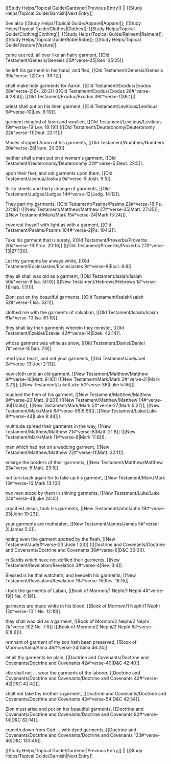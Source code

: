 [[Study Helps/Topical Guide/Gardener|Previous Entry]]  ||  [[Study Helps/Topical Guide/Garnish|Next Entry]]

 See also [[Study Helps/Topical Guide/Apparel|Apparel]]; [[Study Helps/Topical Guide/Clothes|Clothes]]; [[Study Helps/Topical Guide/Clothing|Clothing]]; [[Study Helps/Topical Guide/Raiment|Raiment]]; [[Study Helps/Topical Guide/Robe|Robe]]; [[Study Helps/Topical Guide/Vesture|Vesture]]

 came out red, all over like an hairy garment, [[Old Testament/Genesis/Genesis 25#^verse-25|Gen. 25:25]].

 he left his garment in her hand, and fled, [[Old Testament/Genesis/Genesis 39#^verse-12|Gen. 39:12]].

 shalt make holy garments for Aaron, [[Old Testament/Exodus/Exodus 28#^verse-2|Ex. 28:2]] ([[Old Testament/Exodus/Exodus 28#^verse-4|28:4]]; [[Old Testament/Exodus/Exodus 39#^verse-1|39:1]]).

 priest shall put on his linen garment, [[Old Testament/Leviticus/Leviticus 6#^verse-10|Lev. 6:10]].

 garment mingled of linen and woollen, [[Old Testament/Leviticus/Leviticus 19#^verse-19|Lev. 19:19]] ([[Old Testament/Deuteronomy/Deuteronomy 22#^verse-11|Deut. 22:11]]).

 Moses stripped Aaron of his garments, [[Old Testament/Numbers/Numbers 20#^verse-28|Num. 20:28]].

 neither shall a man put on a woman's garment, [[Old Testament/Deuteronomy/Deuteronomy 22#^verse-5|Deut. 22:5]].

 upon their feet, and old garments upon them, [[Old Testament/Joshua/Joshua 9#^verse-5|Josh. 9:5]].

 thirty sheets and thirty change of garments, [[Old Testament/Judges/Judges 14#^verse-12|Judg. 14:12]].

 They part my garments, [[Old Testament/Psalms/Psalms 22#^verse-18|Ps. 22:18]] ([[New Testament/Matthew/Matthew 27#^verse-35|Matt. 27:35]]; [[New Testament/Mark/Mark 15#^verse-24|Mark 15:24]]).

 coverest thyself with light as with a garment, [[Old Testament/Psalms/Psalms 104#^verse-2|Ps. 104:2]].

 Take his garment that is surety, [[Old Testament/Proverbs/Proverbs 20#^verse-16|Prov. 20:16]] ([[Old Testament/Proverbs/Proverbs 27#^verse-13|27:13]]).

 Let thy garments be always white, [[Old Testament/Ecclesiastes/Ecclesiastes 9#^verse-8|Eccl. 9:8]].

 they all shall wax old as a garment, [[Old Testament/Isaiah/Isaiah 50#^verse-9|Isa. 50:9]] ([[New Testament/Hebrews/Hebrews 1#^verse-11|Heb. 1:11]]).

 Zion; put on thy beautiful garments, [[Old Testament/Isaiah/Isaiah 52#^verse-1|Isa. 52:1]].

 clothed me with the garments of salvation, [[Old Testament/Isaiah/Isaiah 61#^verse-10|Isa. 61:10]].

 they shall lay their garments wherein they minister, [[Old Testament/Ezekiel/Ezekiel 42#^verse-14|Ezek. 42:14]].

 whose garment was white as snow, [[Old Testament/Daniel/Daniel 7#^verse-9|Dan. 7:9]].

 rend your heart, and not your garments, [[Old Testament/Joel/Joel 2#^verse-13|Joel 2:13]].

 new cloth unto an old garment, [[New Testament/Matthew/Matthew 9#^verse-16|Matt. 9:16]] ([[New Testament/Mark/Mark 2#^verse-21|Mark 2:21]]; [[New Testament/Luke/Luke 5#^verse-36|Luke 5:36]]).

 touched the hem of his garment, [[New Testament/Matthew/Matthew 9#^verse-20|Matt. 9:20]] ([[New Testament/Matthew/Matthew 14#^verse-36|14:36]]; [[New Testament/Mark/Mark 5#^verse-27|Mark 5:27]]; [[New Testament/Mark/Mark 6#^verse-56|6:56]]; [[New Testament/Luke/Luke 8#^verse-44|Luke 8:44]]).

 multitude spread their garments in the way, [[New Testament/Matthew/Matthew 21#^verse-8|Matt. 21:8]] ([[New Testament/Mark/Mark 11#^verse-8|Mark 11:8]]).

 man which had not on a wedding garment, [[New Testament/Matthew/Matthew 22#^verse-11|Matt. 22:11]].

 enlarge the borders of their garments, [[New Testament/Matthew/Matthew 23#^verse-5|Matt. 23:5]].

 not turn back again for to take up his garment, [[New Testament/Mark/Mark 13#^verse-16|Mark 13:16]].

 two men stood by them in shining garments, [[New Testament/Luke/Luke 24#^verse-4|Luke 24:4]].

 crucified Jesus, took his garments, [[New Testament/John/John 19#^verse-23|John 19:23]].

 your garments are motheaten, [[New Testament/James/James 5#^verse-2|James 5:2]].

 hating even the garment spotted by the flesh, [[New Testament/Jude#^verse-23|Jude 1:23]] ([[Doctrine and Covenants/Doctrine and Covenants/Doctrine and Covenants 36#^verse-6|D&C 36:6]]).

 in Sardis which have not defiled their garments, [[New Testament/Revelation/Revelation 3#^verse-4|Rev. 3:4]].

 Blessed is he that watcheth, and keepeth his garments, [[New Testament/Revelation/Revelation 16#^verse-15|Rev. 16:15]].

 I took the garments of Laban, [[Book of Mormon/1 Nephi/1 Nephi 4#^verse-19|1 Ne. 4:19]].

 garments are made white in his blood, [[Book of Mormon/1 Nephi/1 Nephi 12#^verse-10|1 Ne. 12:10]].

 they shall wax old as a garment, [[Book of Mormon/2 Nephi/2 Nephi 7#^verse-9|2 Ne. 7:9]] ([[Book of Mormon/2 Nephi/2 Nephi 8#^verse-6|8:6]]).

 remnant of garment of my son hath been preserved, [[Book of Mormon/Alma/Alma 46#^verse-24|Alma 46:24]].

 let all thy garments be plain, [[Doctrine and Covenants/Doctrine and Covenants/Doctrine and Covenants 42#^verse-40|D&C 42:40]].

 idle shall not ... wear the garments of the laborer, [[Doctrine and Covenants/Doctrine and Covenants/Doctrine and Covenants 42#^verse-42|D&C 42:42]].

 shalt not take thy brother's garment, [[Doctrine and Covenants/Doctrine and Covenants/Doctrine and Covenants 42#^verse-54|D&C 42:54]].

 Zion must arise and put on her beautiful garments, [[Doctrine and Covenants/Doctrine and Covenants/Doctrine and Covenants 82#^verse-14|D&C 82:14]].

 cometh down from God ... with dyed garments, [[Doctrine and Covenants/Doctrine and Covenants/Doctrine and Covenants 133#^verse-46|D&C 133:46]].

[[Study Helps/Topical Guide/Gardener|Previous Entry]]  ||  [[Study Helps/Topical Guide/Garnish|Next Entry]]